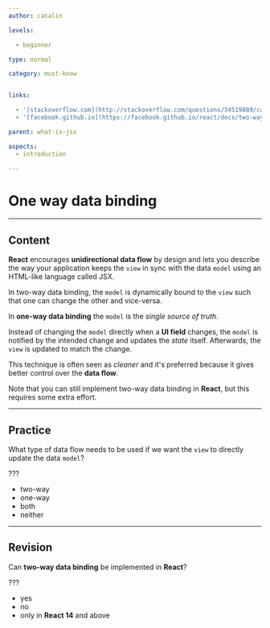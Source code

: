 ```yaml
---
author: catalin

levels:

  - beginner

type: normal

category: must-know


links:

  - '[stackoverflow.com](http://stackoverflow.com/questions/34519889/can-anyone-explain-the-difference-between-reacts-one-way-data-binding-and-angula){website}'
  - '[facebook.github.io](https://facebook.github.io/react/docs/two-way-binding-helpers.html){website}'

parent: what-is-jsx

aspects:
  - introduction

---
```


# One way data binding

---
## Content

**React** encourages **unidirectional data flow** by design and lets you describe the way your application keeps the `view` in sync with the data `model` using an HTML-like language called JSX.

In two-way data binding, the `model` is dynamically bound to the `view` such that one can change the other and vice-versa.

In **one-way data binding** the `model` is the *single source of truth*.

Instead of changing the `model` directly when a **UI field** changes, the `model` is notified by the intended change and updates the *state* itself. Afterwards, the `view` is updated to match the change.

This technique is often seen as *cleaner* and it's preferred because it gives better control over the **data flow**.

Note that you can still implement two-way data binding in **React**, but this requires some extra effort.

---
## Practice

What type of data flow needs to be used if we want the `view` to directly update the data `model`?

???


* two-way
* one-way
* both
* neither

---
## Revision

Can **two-way data binding** be implemented in **React**?

???


* yes
* no
* only in **React 14** and above



